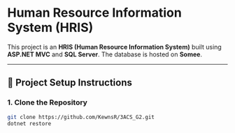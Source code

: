 # Human Resource Information System (HRIS)

This project is an **HRIS (Human Resource Information System)** built using **ASP.NET MVC** and **SQL Server**. The database is hosted on **Somee**.

---

## 🚀 **Project Setup Instructions**

### **1. Clone the Repository**
```bash
git clone https://github.com/KewnsR/3ACS_G2.git
dotnet restore
